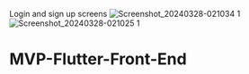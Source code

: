 Login and sign up screens
![Screenshot_20240328-021034 1](https://github.com/Nuraaab/MVP-Flutter-Front-End/assets/121449588/9d2775fd-fca0-4d75-b5f8-a26b21d0febd)
![Screenshot_20240328-021025 1](https://github.com/Nuraaab/MVP-Flutter-Front-End/assets/121449588/5d2bdaca-16f1-481e-aaa6-0c80b9efca76)
# MVP-Flutter-Front-End

